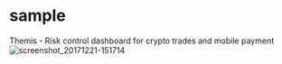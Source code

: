 # sample
Themis - Risk control dashboard for crypto trades and mobile payment 
![screenshot_20171221-151714](a.gif)

